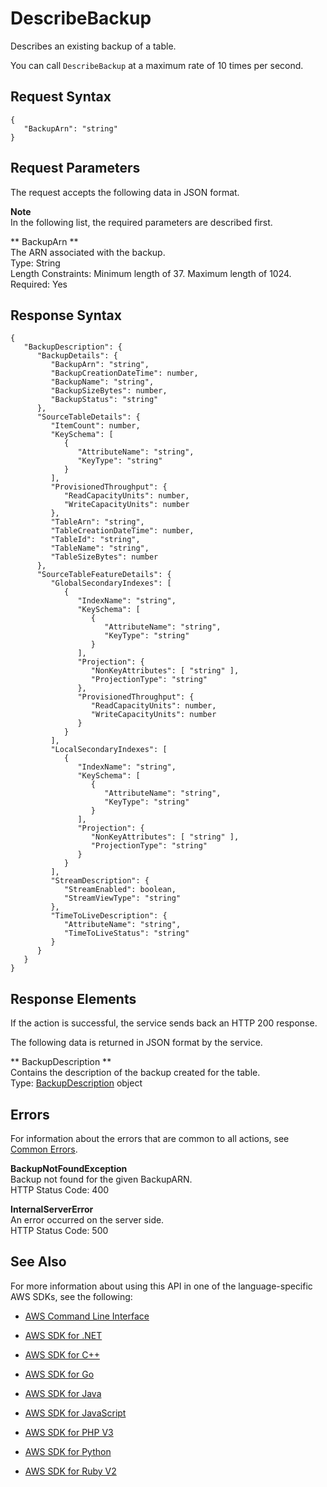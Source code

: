 # DescribeBackup<a name="API_DescribeBackup"></a>

Describes an existing backup of a table\.

You can call `DescribeBackup` at a maximum rate of 10 times per second\.

## Request Syntax<a name="API_DescribeBackup_RequestSyntax"></a>

```
{
   "BackupArn": "string"
}
```

## Request Parameters<a name="API_DescribeBackup_RequestParameters"></a>

The request accepts the following data in JSON format\.

**Note**  
In the following list, the required parameters are described first\.

 ** BackupArn **   
The ARN associated with the backup\.  
Type: String  
Length Constraints: Minimum length of 37\. Maximum length of 1024\.  
Required: Yes

## Response Syntax<a name="API_DescribeBackup_ResponseSyntax"></a>

```
{
   "BackupDescription": { 
      "BackupDetails": { 
         "BackupArn": "string",
         "BackupCreationDateTime": number,
         "BackupName": "string",
         "BackupSizeBytes": number,
         "BackupStatus": "string"
      },
      "SourceTableDetails": { 
         "ItemCount": number,
         "KeySchema": [ 
            { 
               "AttributeName": "string",
               "KeyType": "string"
            }
         ],
         "ProvisionedThroughput": { 
            "ReadCapacityUnits": number,
            "WriteCapacityUnits": number
         },
         "TableArn": "string",
         "TableCreationDateTime": number,
         "TableId": "string",
         "TableName": "string",
         "TableSizeBytes": number
      },
      "SourceTableFeatureDetails": { 
         "GlobalSecondaryIndexes": [ 
            { 
               "IndexName": "string",
               "KeySchema": [ 
                  { 
                     "AttributeName": "string",
                     "KeyType": "string"
                  }
               ],
               "Projection": { 
                  "NonKeyAttributes": [ "string" ],
                  "ProjectionType": "string"
               },
               "ProvisionedThroughput": { 
                  "ReadCapacityUnits": number,
                  "WriteCapacityUnits": number
               }
            }
         ],
         "LocalSecondaryIndexes": [ 
            { 
               "IndexName": "string",
               "KeySchema": [ 
                  { 
                     "AttributeName": "string",
                     "KeyType": "string"
                  }
               ],
               "Projection": { 
                  "NonKeyAttributes": [ "string" ],
                  "ProjectionType": "string"
               }
            }
         ],
         "StreamDescription": { 
            "StreamEnabled": boolean,
            "StreamViewType": "string"
         },
         "TimeToLiveDescription": { 
            "AttributeName": "string",
            "TimeToLiveStatus": "string"
         }
      }
   }
}
```

## Response Elements<a name="API_DescribeBackup_ResponseElements"></a>

If the action is successful, the service sends back an HTTP 200 response\.

The following data is returned in JSON format by the service\.

 ** BackupDescription **   
Contains the description of the backup created for the table\.  
Type: [BackupDescription](API_BackupDescription.md) object

## Errors<a name="API_DescribeBackup_Errors"></a>

For information about the errors that are common to all actions, see [Common Errors](CommonErrors.md)\.

 **BackupNotFoundException**   
Backup not found for the given BackupARN\.   
HTTP Status Code: 400

 **InternalServerError**   
An error occurred on the server side\.  
HTTP Status Code: 500

## See Also<a name="API_DescribeBackup_SeeAlso"></a>

For more information about using this API in one of the language\-specific AWS SDKs, see the following:

+  [AWS Command Line Interface](http://docs.aws.amazon.com/goto/aws-cli/dynamodb-2012-08-10/DescribeBackup) 

+  [AWS SDK for \.NET](http://docs.aws.amazon.com/goto/DotNetSDKV3/dynamodb-2012-08-10/DescribeBackup) 

+  [AWS SDK for C\+\+](http://docs.aws.amazon.com/goto/SdkForCpp/dynamodb-2012-08-10/DescribeBackup) 

+  [AWS SDK for Go](http://docs.aws.amazon.com/goto/SdkForGoV1/dynamodb-2012-08-10/DescribeBackup) 

+  [AWS SDK for Java](http://docs.aws.amazon.com/goto/SdkForJava/dynamodb-2012-08-10/DescribeBackup) 

+  [AWS SDK for JavaScript](http://docs.aws.amazon.com/goto/AWSJavaScriptSDK/dynamodb-2012-08-10/DescribeBackup) 

+  [AWS SDK for PHP V3](http://docs.aws.amazon.com/goto/SdkForPHPV3/dynamodb-2012-08-10/DescribeBackup) 

+  [AWS SDK for Python](http://docs.aws.amazon.com/goto/boto3/dynamodb-2012-08-10/DescribeBackup) 

+  [AWS SDK for Ruby V2](http://docs.aws.amazon.com/goto/SdkForRubyV2/dynamodb-2012-08-10/DescribeBackup) 